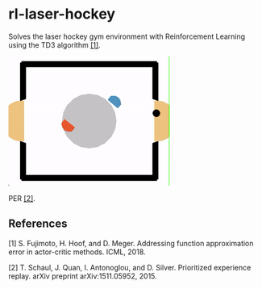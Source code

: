 # rl-laser-hockey
Solves the laser hockey gym environment with Reinforcement Learning using the TD3 algorithm [[1]](#1).

![Alt Text](./rollouts/SP-TD3_vs_Strong_Opponent.gif)

PER [[2]](#2).

## References
<a id="1">[1]</a>
S. Fujimoto, H. Hoof, and D. Meger. 
Addressing function approximation error in actor-critic methods.
ICML, 2018.

<a id="2">[2]</a>
T. Schaul, J. Quan, I. Antonoglou, and D. Silver.
Prioritized experience replay.
arXiv preprint arXiv:1511.05952, 2015.
